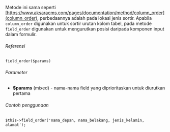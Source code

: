 Metode ini sama seperti [https://www.aksaracms.com/pages/documentation/method/column_order](column_order), perbedaannya adalah pada lokasi jenis sortir. Apabila `column_order` digunakan untuk sortir urutan kolom tabel, pada metode `field_order` digunakan untuk mengurutkan posisi daripada komponen input dalam formulir.

###### Referensi

`field_order($params)`

###### Parameter

* **$params** (mixed) - nama-nama field yang diprioritaskan untuk diurutkan pertama

###### Contoh penggunaan

`$this->field_order('nama_depan, nama_belakang, jenis_kelamin, alamat');`
